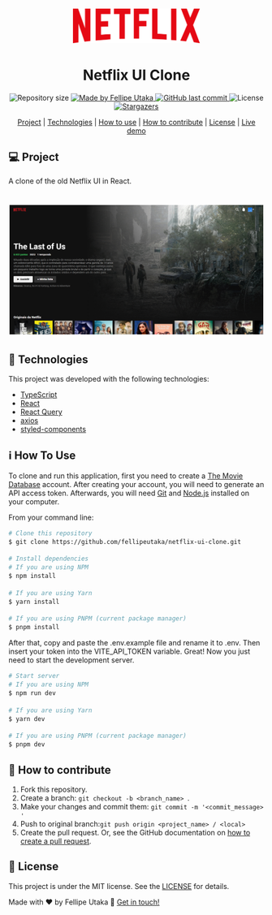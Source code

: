 <h1 align="center">
  <img
    alt="Netflix logo"
    src=".github/netflix.svg"
    width="250px"
  />
</h1>

<h1 align="center">Netflix UI Clone</h4>
<p align="center">
  <img
    alt="Repository size"
    src="https://img.shields.io/github/repo-size/fellipeutaka/netflix-ui-clone"
  />
  <a href="https://www.linkedin.com/in/fellipeutaka/">
    <img
      alt="Made by Fellipe Utaka"
      src="https://img.shields.io/badge/made%20by-Fellipe%20Utaka-%2304D361"
    />
  </a>
  <a href="https://github.com/fellipeutaka/netflix-ui-clone/commits/main">
    <img
      alt="GitHub last commit"
      src="https://img.shields.io/github/last-commit/fellipeutaka/netflix-ui-clone"
    />
  </a>
  <img
    alt="License"
    src="https://img.shields.io/badge/license-MIT-brightgreen"
  />
  <a href="https://github.com/fellipeutaka/netflix-ui-clone/stargazers">
    <img
      alt="Stargazers"
      src="https://img.shields.io/github/stars/fellipeutaka/netflix-ui-clone?style=social"
    />
  </a>
</p>

<p align="center">
  <a href="#-project">Project</a> |
  <a href="#-technologies">Technologies</a> |
  <a href="#ℹ%EF%B8%8F-how-to-use">How to use</a> |
  <a href="#-how-to-contribute">How to contribute</a> |
  <a href="#-license">License</a> |
  <a href="https://fellipeutaka-netflix-ui-clone.vercel.app">Live demo</a>
</p>

## 💻 Project

A clone of the old Netflix UI in React.

<h1 align="center">
  <img alt="Preview" src=".github/preview.png" width="500px" />
</h1>

## 🚀 Technologies

This project was developed with the following technologies:

- [TypeScript][ts]
- [React][react]
- [React Query][react-query]
- [axios][axios]
- [styled-components][styled-components]

## ℹ️ How To Use

To clone and run this application, first you need to create a [The Movie Database](https://www.themoviedb.org/) account. After creating your account, you will need to generate an API access token. Afterwards, you will need [Git][git] and [Node.js][node] installed on your computer.

From your command line:

```bash
# Clone this repository
$ git clone https://github.com/fellipeutaka/netflix-ui-clone.git

# Install dependencies
# If you are using NPM
$ npm install

# If you are using Yarn
$ yarn install

# If you are using PNPM (current package manager)
$ pnpm install
```

After that, copy and paste the .env.example file and rename it to .env.
Then insert your token into the VITE_API_TOKEN variable. Great! Now you just need to start the development server.

```bash
# Start server
# If you are using NPM
$ npm run dev

# If you are using Yarn
$ yarn dev

# If you are using PNPM (current package manager)
$ pnpm dev
```

## 🤔 How to contribute

1. Fork this repository.
2. Create a branch: `git checkout -b <branch_name> `.
3. Make your changes and commit them: `git commit -m '<commit_message> '`
4. Push to original branch:`git push origin <project_name> / <local>`
5. Create the pull request. Or, see the GitHub documentation on [how to create a pull request][pr].

## 📝 License

This project is under the MIT license. See the [LICENSE](https://github.com/fellipeutaka/netflix-ui-clone/blob/main/LICENSE.md) for details.

Made with ♥ by Fellipe Utaka 👋 [Get in touch!](https://www.linkedin.com/in/fellipeutaka/)

[pr]: https://help.github.com/en/github/collaborating-with-issues-and-pull-requests/creating-a-pull-request
[git]: https://git-scm.com
[node]: https://nodejs.org/
[ts]: https://www.typescriptlang.org/
[react]: https://reactjs.org
[react-query]: https://tanstack.com/query/latest
[axios]: https://axios-http.com/
[styled-components]: https://styled-components.com/
